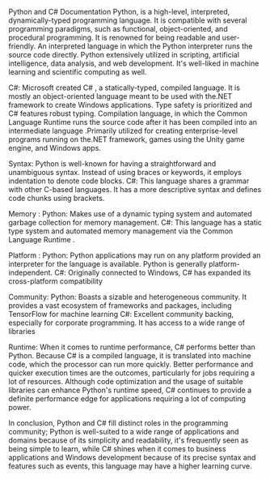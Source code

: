 Python and C# Documentation
Python, is a high-level, interpreted, dynamically-typed programming language. It is compatible with several programming paradigms, such as functional, object-oriented, and procedural programming. It is renowned for being readable and user-friendly. An interpreted language in which the Python interpreter runs the source code directly. Python extensively utilized in scripting, artificial intelligence, data analysis, and web development. It's well-liked in machine learning and scientific computing as well.

C#: Microsoft created C# , a statically-typed, compiled language. It is mostly an object-oriented language meant to be used with the.NET framework to create Windows applications. Type safety is prioritized and C# features robust typing. Compilation language, in which the Common Language Runtime runs the source code after it has been compiled into an intermediate language .Primarily utilized for creating enterprise-level programs running on the.NET framework, games using the Unity game engine, and Windows apps.

Syntax: Python is well-known for having a straightforward and unambiguous syntax. Instead of using braces or keywords, it employs indentation to denote code blocks. C#: This language shares a grammar with other C-based languages. It has a more descriptive syntax and defines code chunks using brackets.

Memory : Python: Makes use of a dynamic typing system and automated garbage collection for memory management. C#: This language has a static type system and automated memory management via the Common Language Runtime .

Platform : Python: Python applications may run on any platform provided an interpreter for the language is available. Python is generally platform-independent. C#: Originally connected to Windows, C# has expanded its cross-platform compatibility

Community: Python: Boasts a sizable and heterogeneous community. It provides a vast ecosystem of frameworks and packages, including TensorFlow for machine learning C#: Excellent community backing, especially for corporate programming. It has access to a wide range of libraries

Runtime: When it comes to runtime performance, C# performs better than Python. Because C# is a compiled language, it is translated into machine code, which the processor can run more quickly. Better performance and quicker execution times are the outcomes, particularly for jobs requiring a lot of resources. Although code optimization and the usage of suitable libraries can enhance Python's runtime speed, C# continues to provide a definite performance edge for applications requiring a lot of computing power.

In conclusion, Python and C# fill distinct roles in the programming community; Python is well-suited to a wide range of applications and domains because of its simplicity and readability, it's frequently seen as being simple to learn, while C# shines when it comes to business applications and Windows development because of its precise syntax and features such as events, this language may have a higher learning curve.
